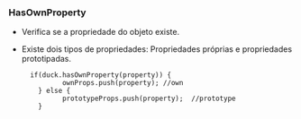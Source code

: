 ### HasOwnProperty

- Verifica se a propriedade do objeto existe.

- Existe dois tipos de propriedades: Propriedades próprias e propriedades prototipadas.
	
		if(duck.hasOwnProperty(property)) {
			    ownProps.push(property); //own
		  } else {
			    prototypeProps.push(property);  //prototype
		  }